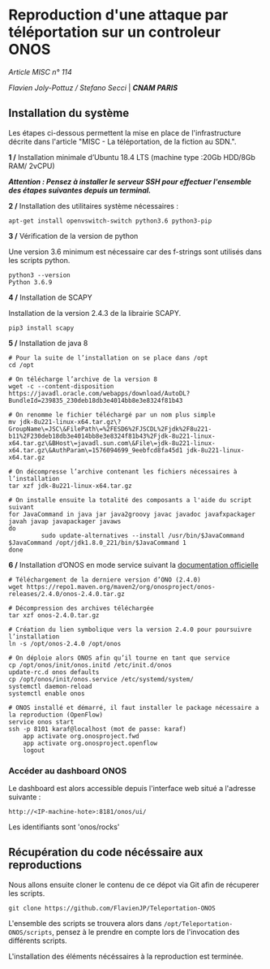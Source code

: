 # Reproduction d'une attaque par téléportation sur un controleur ONOS

_Article MISC n° 114_

_Flavien Joly-Pottuz / Stefano Secci_ | _**CNAM PARIS**_

## Installation du système

Les étapes ci-dessous permettent la mise en place de l'infrastructure décrite dans l'article 
"MISC - La téléportation, de la fiction au SDN.".

**1 /**  Installation minimale d’Ubuntu 18.4 LTS (machine type :20Gb HDD/8Gb RAM/ 2vCPU)

_**Attention : Pensez à installer le serveur SSH pour effectuer l'ensemble des étapes suivantes depuis un terminal.**_

**2 /** Installation des utilitaires système nécessaires :

`apt-get install openvswitch-switch python3.6 python3-pip`

**3 /** Vérification de la version de python

Une version 3.6 minimum est nécessaire car des f-strings sont utilisés dans les scripts python.

```
python3 --version
Python 3.6.9 
```

**4 /** Installation de SCAPY

Installation de la version 2.4.3 de la librairie SCAPY.

```
pip3 install scapy
```


**5 /**	Installation de java 8 
```
# Pour la suite de l’installation on se place dans /opt
cd /opt

# On télécharge l’archive de la version 8
wget -c --content-disposition https://javadl.oracle.com/webapps/download/AutoDL?BundleId=239835_230deb18db3e4014bb8e3e8324f81b43

# On renomme le fichier téléchargé par un nom plus simple
mv jdk-8u221-linux-x64.tar.gz\?GroupName\=JSC\&FilePath\=%2FESD6%2FJSCDL%2Fjdk%2F8u221-b11%2F230deb18db3e4014bb8e3e8324f81b43%2Fjdk-8u221-linux-x64.tar.gz\&BHost\=javadl.sun.com\&File\=jdk-8u221-linux-x64.tar.gz\&AuthParam\=1576094699_9eebfcd8fa45d1 jdk-8u221-linux-x64.tar.gz

# On décompresse l’archive contenant les fichiers nécessaires à l’installation
tar xzf jdk-8u221-linux-x64.tar.gz

# On installe ensuite la totalité des composants a l'aide du script suivant
for JavaCommand in java jar java2groovy javac javadoc javafxpackager javah javap javapackager javaws
do
         sudo update-alternatives --install /usr/bin/$JavaCommand $JavaCommand /opt/jdk1.8.0_221/bin/$JavaCommand 1
done
```

**6 /**	Installation d’ONOS en mode service suivant la [documentation officielle](https://wiki.onosproject.org/display/ONOS/Running+ONOS+as+a+service )

```
# Téléchargement de la derniere version d’ONO (2.4.0)
wget https://repo1.maven.org/maven2/org/onosproject/onos-releases/2.4.0/onos-2.4.0.tar.gz

# Décompression des archives téléchargée 
tar xzf onos-2.4.0.tar.gz

# Création du lien symbolique vers la version 2.4.0 pour poursuivre l’installation
ln -s /opt/onos-2.4.0 /opt/onos

# On déploie alors ONOS afin qu’il tourne en tant que service
cp /opt/onos/init/onos.initd /etc/init.d/onos
update-rc.d onos defaults
cp /opt/onos/init/onos.service /etc/systemd/system/
systemctl daemon-reload
systemctl enable onos

# ONOS installé et démarré, il faut installer le package nécessaire a la reproduction (OpenFlow)
service onos start
ssh -p 8101 karaf@localhost (mot de passe: karaf)
    app activate org.onosproject.fwd
    app activate org.onosproject.openflow
    logout
```

### Accéder au dashboard ONOS

Le dashboard est alors accessible depuis l'interface web situé a l'adresse suivante :

```
http://<IP-machine-hote>:8181/onos/ui/ 
```

Les identifiants sont 'onos/rocks'

## Récupération du code nécéssaire aux reproductions ##

Nous allons ensuite cloner le contenu de ce dépot via Git afin de récuperer les scripts.
```
git clone https://github.com/FlavienJP/Teleportation-ONOS
```

L'ensemble des scripts se trouvera alors dans `/opt/Teleportation-ONOS/scripts`, pensez à le prendre en compte lors de 
l'invocation des différents scripts.

L'installation des éléments nécéssaires à la reproduction est terminée.

